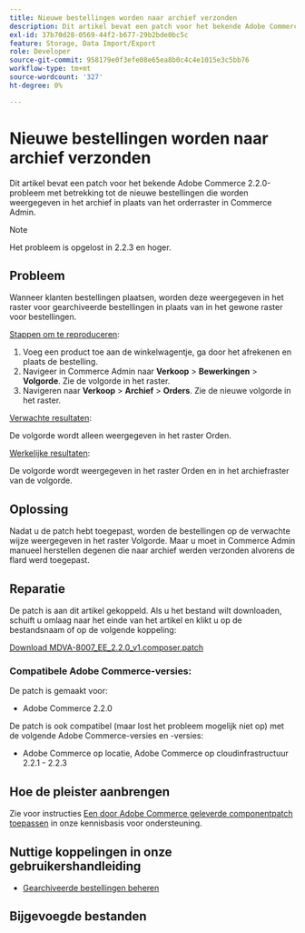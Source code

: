 ```yaml
---
title: Nieuwe bestellingen worden naar archief verzonden
description: Dit artikel bevat een patch voor het bekende Adobe Commerce 2.2.0-probleem met betrekking tot de nieuwe bestellingen die worden weergegeven in het archief in plaats van het orderraster in Commerce Admin.
exl-id: 37b70d28-0569-44f2-b677-29b2bde0bc5c
feature: Storage, Data Import/Export
role: Developer
source-git-commit: 958179e0f3efe08e65ea8b0c4c4e1015e3c5bb76
workflow-type: tm+mt
source-wordcount: '327'
ht-degree: 0%

---
```


# Nieuwe bestellingen worden naar archief verzonden

Dit artikel bevat een patch voor het bekende Adobe Commerce 2.2.0-probleem met betrekking tot de nieuwe bestellingen die worden weergegeven in het archief in plaats van het orderraster in Commerce Admin.

>[!NOTE]
>
>Het probleem is opgelost in 2.2.3 en hoger.

## Probleem

Wanneer klanten bestellingen plaatsen, worden deze weergegeven in het raster voor gearchiveerde bestellingen in plaats van in het gewone raster voor bestellingen.

<u>Stappen om te reproduceren</u>:

1. Voeg een product toe aan de winkelwagentje, ga door het afrekenen en plaats de bestelling.
1. Navigeer in Commerce Admin naar **Verkoop** > **Bewerkingen** > **Volgorde**. Zie de volgorde in het raster.
1. Navigeren naar **Verkoop** > **Archief** > **Orders**. Zie de nieuwe volgorde in het raster.

<u>Verwachte resultaten</u>:

De volgorde wordt alleen weergegeven in het raster Orden.

<u>Werkelijke resultaten</u>:

De volgorde wordt weergegeven in het raster Orden en in het archiefraster van de volgorde.

## Oplossing

Nadat u de patch hebt toegepast, worden de bestellingen op de verwachte wijze weergegeven in het raster Volgorde. Maar u moet in Commerce Admin manueel herstellen degenen die naar archief werden verzonden alvorens de flard werd toegepast.

## Reparatie

De patch is aan dit artikel gekoppeld. Als u het bestand wilt downloaden, schuift u omlaag naar het einde van het artikel en klikt u op de bestandsnaam of op de volgende koppeling:

[Download MDVA-8007\_EE\_2.2.0\_v1.composer.patch](assets/MDVA-8007_EE_2.2.0_v1.composer.patch.zip)

### Compatibele Adobe Commerce-versies:

De patch is gemaakt voor:

* Adobe Commerce 2.2.0

De patch is ook compatibel (maar lost het probleem mogelijk niet op) met de volgende Adobe Commerce-versies en -versies:

* Adobe Commerce op locatie, Adobe Commerce op cloudinfrastructuur 2.2.1 - 2.2.3

## Hoe de pleister aanbrengen

Zie voor instructies [Een door Adobe Commerce geleverde componentpatch toepassen](/help/how-to/general/how-to-apply-a-composer-patch-provided-by-magento.md) in onze kennisbasis voor ondersteuning.

## Nuttige koppelingen in onze gebruikershandleiding

* [Gearchiveerde bestellingen beheren](https://docs.magento.com/user-guide/sales/order-archive.html)

## Bijgevoegde bestanden
